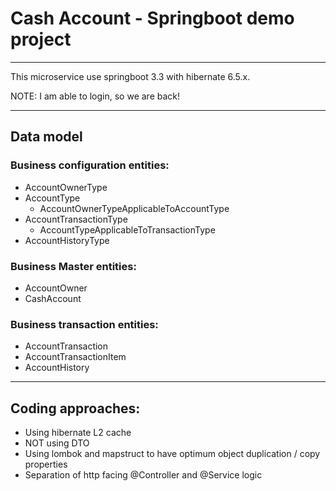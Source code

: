 # Cash Account - Springboot demo project
--------------------------------------------

This microservice use springboot 3.3 with hibernate 6.5.x.

NOTE: I am able to login, so we are back!

------
## Data model
### Business configuration entities:
* AccountOwnerType
* AccountType
    * AccountOwnerTypeApplicableToAccountType
* AccountTransactionType
    * AccountTypeApplicableToTransactionType
* AccountHistoryType

### Business Master entities:
* AccountOwner
* CashAccount

### Business transaction entities:
* AccountTransaction
* AccountTransactionItem
* AccountHistory

------
## Coding approaches:
* Using hibernate L2 cache
* NOT using DTO
* Using lombok and mapstruct to have optimum object duplication / copy properties
* Separation of http facing @Controller and @Service logic 


